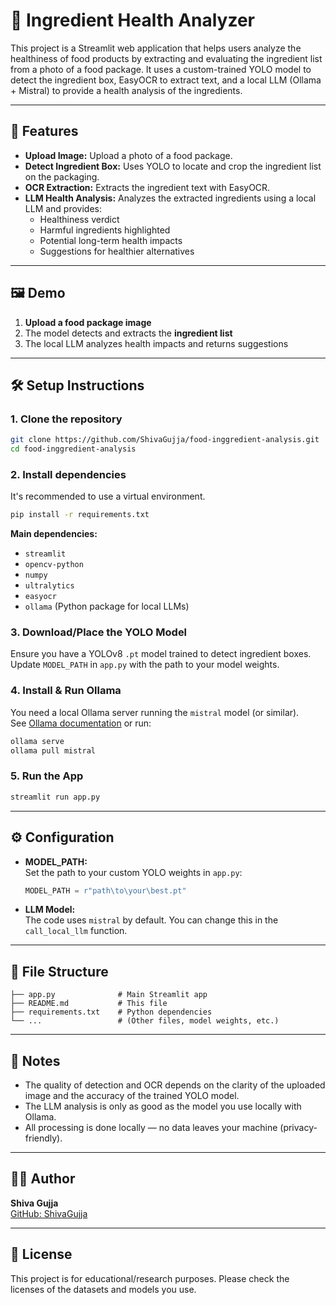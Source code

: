 # 🧪 Ingredient Health Analyzer

This project is a Streamlit web application that helps users analyze the healthiness of food products by extracting and evaluating the ingredient list from a photo of a food package. It uses a custom-trained YOLO model to detect the ingredient box, EasyOCR to extract text, and a local LLM (Ollama + Mistral) to provide a health analysis of the ingredients.

---

## 🚀 Features

- **Upload Image:** Upload a photo of a food package.
- **Detect Ingredient Box:** Uses YOLO to locate and crop the ingredient list on the packaging.
- **OCR Extraction:** Extracts the ingredient text with EasyOCR.
- **LLM Health Analysis:** Analyzes the extracted ingredients using a local LLM and provides:
  - Healthiness verdict
  - Harmful ingredients highlighted
  - Potential long-term health impacts
  - Suggestions for healthier alternatives

---

## 🖼️ Demo

1. **Upload a food package image**
2. The model detects and extracts the **ingredient list**
3. The local LLM analyzes health impacts and returns suggestions

---

## 🛠️ Setup Instructions

### 1. Clone the repository

```bash
git clone https://github.com/ShivaGujja/food-inggredient-analysis.git
cd food-inggredient-analysis
```

### 2. Install dependencies

It's recommended to use a virtual environment.

```bash
pip install -r requirements.txt
```

**Main dependencies:**
- `streamlit`
- `opencv-python`
- `numpy`
- `ultralytics`
- `easyocr`
- `ollama` (Python package for local LLMs)

### 3. Download/Place the YOLO Model

Ensure you have a YOLOv8 `.pt` model trained to detect ingredient boxes.  
Update `MODEL_PATH` in `app.py` with the path to your model weights.

### 4. Install & Run Ollama

You need a local Ollama server running the `mistral` model (or similar).  
See [Ollama documentation](https://ollama.com/) or run:

```bash
ollama serve
ollama pull mistral
```

### 5. Run the App

```bash
streamlit run app.py
```

---

## ⚙️ Configuration

- **MODEL_PATH:**  
  Set the path to your custom YOLO weights in `app.py`:
  ```python
  MODEL_PATH = r"path\to\your\best.pt"
  ```
- **LLM Model:**  
  The code uses `mistral` by default. You can change this in the `call_local_llm` function.

---

## 📂 File Structure

```
├── app.py              # Main Streamlit app
├── README.md           # This file
├── requirements.txt    # Python dependencies
└── ...                 # (Other files, model weights, etc.)
```

---

## 📝 Notes

- The quality of detection and OCR depends on the clarity of the uploaded image and the accuracy of the trained YOLO model.
- The LLM analysis is only as good as the model you use locally with Ollama.
- All processing is done locally — no data leaves your machine (privacy-friendly).

---

## 🧑‍💻 Author

**Shiva Gujja**  
[GitHub: ShivaGujja](https://github.com/ShivaGujja)

---

## 📜 License

This project is for educational/research purposes. Please check the licenses of the datasets and models you use.
